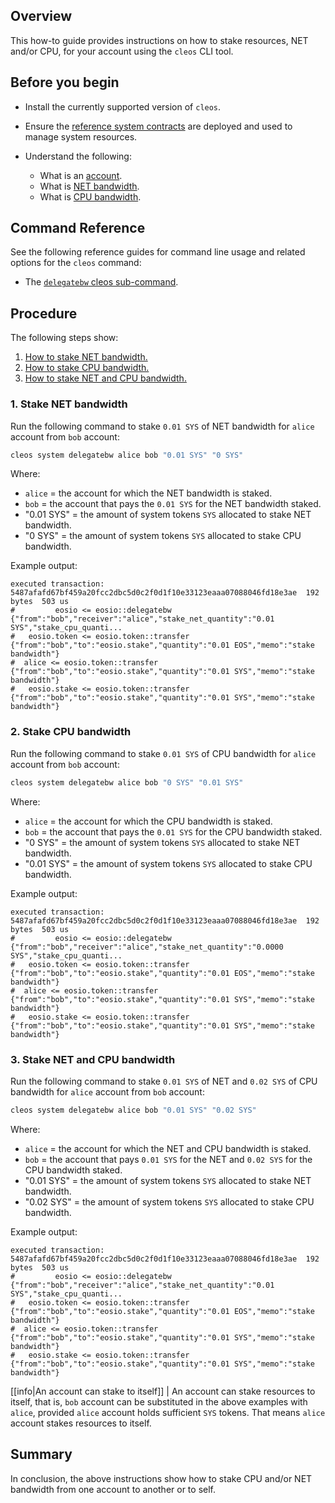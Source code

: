 ## Overview

This how-to guide provides instructions on how to stake resources, NET and/or CPU, for your account using the `cleos` CLI tool.

## Before you begin

* Install the currently supported version of `cleos`.

* Ensure the [reference system contracts](https://developers.eos.io/manuals/eosio.contracts/v1.9/build-and-deploy) are deployed and used to manage system resources.

* Understand the following:
  * What is an [account](https://developers.eos.io/welcome/latest/glossary/index/#account).
  * What is [NET bandwidth](https://developers.eos.io/manuals/eosio.contracts/latest/key-concepts/net).
  * What is [CPU bandwidth](https://developers.eos.io/manuals/eosio.contracts/latest/key-concepts/cpu).

## Command Reference

See the following reference guides for command line usage and related options for the `cleos` command:

* The [`delegatebw` cleos sub-command](https://developers.eos.io/manuals/eos/latest/cleos/command-reference/system/system-delegatebw).

## Procedure

The following steps show:

1. [How to stake NET bandwidth.](#1-stake-net-bandwidth)
2. [How to stake CPU bandwidth.](#2-stake-cpu-bandwidth)
3. [How to stake NET and CPU bandwidth.](#3-stake-net-and-cpu-bandwidth)

### 1. Stake NET bandwidth

Run the following command to stake `0.01 SYS` of NET bandwidth for `alice` account from `bob` account:

```sh
cleos system delegatebw alice bob "0.01 SYS" "0 SYS"
```

Where:

* `alice` = the account for which the NET bandwidth is staked.
* `bob` = the account that pays the `0.01 SYS` for the NET bandwidth staked.
* "0.01 SYS" = the amount of system tokens `SYS` allocated to stake NET bandwidth.
* "0 SYS" = the amount of system tokens `SYS` allocated to stake CPU bandwidth.

Example output:

```console
executed transaction: 5487afafd67bf459a20fcc2dbc5d0c2f0d1f10e33123eaaa07088046fd18e3ae  192 bytes  503 us
#         eosio <= eosio::delegatebw            {"from":"bob","receiver":"alice","stake_net_quantity":"0.01 SYS","stake_cpu_quanti...
#   eosio.token <= eosio.token::transfer        {"from":"bob","to":"eosio.stake","quantity":"0.01 EOS","memo":"stake bandwidth"}
#  alice <= eosio.token::transfer        {"from":"bob","to":"eosio.stake","quantity":"0.01 SYS","memo":"stake bandwidth"}
#   eosio.stake <= eosio.token::transfer        {"from":"bob","to":"eosio.stake","quantity":"0.01 SYS","memo":"stake bandwidth"}
```

### 2. Stake CPU bandwidth

Run the following command to stake `0.01 SYS` of CPU bandwidth for `alice` account from `bob` account:

```sh
cleos system delegatebw alice bob "0 SYS" "0.01 SYS"
```

Where:

* `alice` = the account for which the CPU bandwidth is staked.
* `bob` = the account that pays the `0.01 SYS` for the CPU bandwidth staked.
* "0 SYS" = the amount of system tokens `SYS` allocated to stake NET bandwidth.
* "0.01 SYS" = the amount of system tokens `SYS` allocated to stake CPU bandwidth.

Example output:

```console
executed transaction: 5487afafd67bf459a20fcc2dbc5d0c2f0d1f10e33123eaaa07088046fd18e3ae  192 bytes  503 us
#         eosio <= eosio::delegatebw            {"from":"bob","receiver":"alice","stake_net_quantity":"0.0000 SYS","stake_cpu_quanti...
#   eosio.token <= eosio.token::transfer        {"from":"bob","to":"eosio.stake","quantity":"0.01 EOS","memo":"stake bandwidth"}
#  alice <= eosio.token::transfer        {"from":"bob","to":"eosio.stake","quantity":"0.01 SYS","memo":"stake bandwidth"}
#   eosio.stake <= eosio.token::transfer        {"from":"bob","to":"eosio.stake","quantity":"0.01 SYS","memo":"stake bandwidth"}
```

### 3. Stake NET and CPU bandwidth

Run the following command to stake `0.01 SYS` of NET and `0.02 SYS` of CPU bandwidth for `alice` account from `bob` account:

```sh
cleos system delegatebw alice bob "0.01 SYS" "0.02 SYS"
```

Where:

* `alice` = the account for which the NET and CPU bandwidth is staked.
* `bob` = the account that pays `0.01 SYS` for the NET and `0.02 SYS` for the CPU bandwidth staked.
* "0.01 SYS" = the amount of system tokens `SYS` allocated to stake NET bandwidth.
* "0.02 SYS" = the amount of system tokens `SYS` allocated to stake CPU bandwidth.

Example output:

```console
executed transaction: 5487afafd67bf459a20fcc2dbc5d0c2f0d1f10e33123eaaa07088046fd18e3ae  192 bytes  503 us
#         eosio <= eosio::delegatebw            {"from":"bob","receiver":"alice","stake_net_quantity":"0.01 SYS","stake_cpu_quanti...
#   eosio.token <= eosio.token::transfer        {"from":"bob","to":"eosio.stake","quantity":"0.01 EOS","memo":"stake bandwidth"}
#  alice <= eosio.token::transfer        {"from":"bob","to":"eosio.stake","quantity":"0.01 SYS","memo":"stake bandwidth"}
#   eosio.stake <= eosio.token::transfer        {"from":"bob","to":"eosio.stake","quantity":"0.01 SYS","memo":"stake bandwidth"}
```

[[info|An account can stake to itself]]
| An account can stake resources to itself, that is, `bob` account can be substituted in the above examples with `alice`, provided `alice` account holds sufficient `SYS` tokens. That means `alice` account stakes resources to itself.

## Summary

In conclusion, the above instructions show how to stake CPU and/or NET bandwidth from one account to another or to self.
